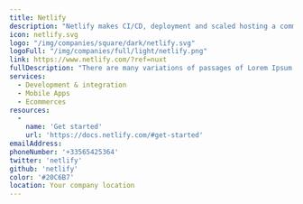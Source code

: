 ```yaml
---
title: Netlify
description: "Netlify makes CI/CD, deployment and scaled hosting a commodity and helps enterprises focus on creating great dynamic consumer experiences in a Jamstack."
icon: netlify.svg
logo: "/img/companies/square/dark/netlify.svg"
logoFull: "/img/companies/full/light/netlify.png"
link: https://www.netlify.com/?ref=nuxt
fullDescription: "There are many variations of passages of Lorem Ipsum available, but the majority have suffered alteration in some form, by injected humour, or randomised words which don't look even slightly believable. If you are going to use a passage of Lorem Ipsum, you need to be sure there isn't anything embarrassing hidden in the middle of text. All the Lorem Ipsum generators on the Internet tend to repeat predefined chunks as necessary, making this the first true generator on the Internet. It uses a dictionary of over 200 Latin words, combined with a handful of model sentence structures, to generate Lorem Ipsum which looks reasonable. The generated Lorem Ipsum is therefore always free from repetition, injected humour, or non-characteristic words etc."
services:
  - Development & integration
  - Mobile Apps
  - Ecommerces
resources:
  -
    name: 'Get started'
    url: 'https://docs.netlify.com/#get-started'
emailAddress:
phoneNumber: '+33565425364'
twitter: 'netlify'
github: 'netlify'
color: '#20C6B7'
location: Your company location
---
```

